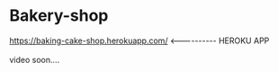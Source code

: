 # Bakery-shop
https://baking-cake-shop.herokuapp.com/ <---------- HEROKU APP
<br></br>
video soon.... 
